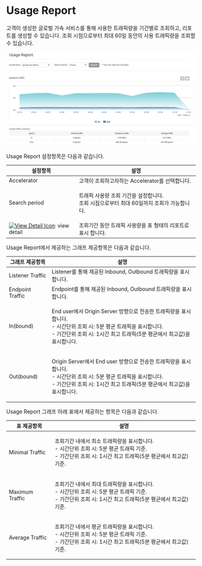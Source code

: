 # Usage Report

고객이 생성한 글로벌 가속 서비스를 통해 사용한 트래픽량을 기간별로 조회하고, 리포트를 생성할 수 있습니다. 조회 시점으로부터 최대 60일 동안의 사용 트래픽량을 조회할 수 있습니다.

![](<../.gitbook/assets/image (48).png>)

Usage Report 설정항목은 다음과 같습니다.



| 설정항목                                                                                                                                                                                                                                              | 설명                                                            |
| ------------------------------------------------------------------------------------------------------------------------------------------------------------------------------------------------------------------------------------------------- | ------------------------------------------------------------- |
| Accelerator                                                                                                                                                                                                                                       | 고객이 조회하고자하는 Accelerator를 선택합니다.                               |
| Search period                                                                                                                                                                                                                                     | <p>트래픽 사용량 조회 기간을 설정합니다.<br>조회 시점으로부터 최대 60일까지 조회가 가능합니다.</p> |
| [![View Detail Icon](https://github.com/gexpressman/gexpressman.github.io/raw/maunual\_v.0.9.2/images/Icon\_ViewDetail.png)](https://github.com/gexpressman/gexpressman.github.io/blob/maunual\_v.0.9.2/images/Icon\_ViewDetail.png): view detail | 조회기간 동안 트래픽 사용량을 표 형태의 리포트로 표시 합니다.                           |

Usage Report에서 제공하는 그래프 제공항목은 다음과 같습니다.

| 그래프 제공항목         | 설명                                                                                                                                      |
| ---------------- | --------------------------------------------------------------------------------------------------------------------------------------- |
| Listener Traffic | Listener를 통해 제공된 Inbound, Outbound 트래픽량을 표시합니다.                                                                                         |
| Endpoint Traffic | Endpoint를 통해 제공된 Inbound, Outbound 트래픽량을 표시합니다.                                                                                         |
| In(bound)        | <p>End user에서 Origin Server 방향으로 전송한 트래픽량을 표시합니다.<br>- 시간단위 조회 시: 5분 평균 트래픽을 표시합니다.<br>- 기간단위 조회 시: 1시간 최고 트래픽(5분 평균에서 최고값)을 표시합니다.</p> |
| Out(bound)       | <p>Origin Server에서 End user 방향으로 전송한 트래픽량을 표시합니다.<br>- 시간단위 조회 시: 5분 평균 트래픽을 표시합니다.<br>- 기간단위 조회 시: 1시간 최고 트래픽(5분 평균에서 최고값)을 표시합니다.</p> |

Usage Report 그래프 아래 표에서 제공하는 항목은 다음과 같습니다.

| 표 제공항목          | 설명                                                                                                        |
| --------------- | --------------------------------------------------------------------------------------------------------- |
| Minimal Traffic | <p>조회기간 내에서 최소 트래픽량을 표시합니다.<br>- 시간단위 조회 시: 5분 평균 트래픽 기준.<br>- 기간단위 조회 시: 1시간 최고 트래픽(5분 평균에서 최고값) 기준.</p> |
| Maximum Traffic | <p>조회기간 내에서 최대 트래픽량을 표시합니다.<br>- 시간단위 조회 시: 5분 평균 트래픽 기준.<br>- 기간단위 조회 시: 1시간 최고 트래픽(5분 평균에서 최고값) 기준.</p> |
| Average Traffic | <p>조회기간 내에서 평균 트래픽량을 표시합니다.<br>- 시간단위 조회 시: 5분 평균 트래픽 기준.<br>- 기간단위 조회 시: 1시간 최고 트래픽(5분 평균에서 최고값) 기준.</p> |
